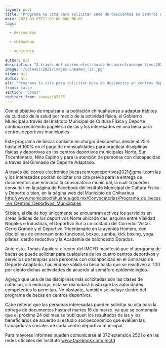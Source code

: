 ```yaml
---
layout: post
title: "Programa tu cita para solicitar beca de descuentos en centros deportivos municipales"
date: 2021-03-03T21:09:00.000-06:00
tags:
  
  - descuentos
  
  - chihuahua
  
  - municipio
  
author: nil
description: "A través del correo electrónico becascentrosdeportivos2021@gmail.com las y los interesados podrán solicitar una cita previa para la entrega de documentos que enmarca la convocatoria municipal"
image: "/uploads/2021/images-unnamed_(1).jpg"
video: nil
audio: nil
alt: "Programa tu cita para solicitar beca de descuentos en centros deportivos municipales"
front: false
section: "Local"
redirect_from: /news/183255
---
```


Con el objetivo de impulsar a la población chihuahuense a adaptar hábitos de cuidado de la salud por medio de la actividad física, el Gobierno Municipal a través del Instituto Municipal de Cultura Física y Deporte continúa recibiendo papelería de las y los interesados en una beca para centros deportivos municipales.

Este programa de becas consiste en otorgar descuentos desde el 25% hasta el 100% en el pago de mensualidades para practicar disciplinas físicas y deportivas en los centros deportivos municipales Norte, Sur, Tricentenario, Niño Espino y para la atención de personas con discapacidad a través del Gimnasio de Deporte Adaptado.

A través del correo electrónico becascentrosdeportivos2021@gmail.com las y los interesados podrán solicitar una cita previa para la entrega de documentos que enmarca la convocatoria municipal, la cuál la pueden consultar en la página de Facebook del Instituto Municipal de Cultura Física y Deporte o bien, en la página web del Municipio de Chihuahua http://www.municipiochihuahua.gob.mx/Convocatorias/Programa_de_becas_en_Centros_Deportivos_Municipales

Si bien, al día de hoy únicamente se encuentran activos los servicios en áreas lúdicas de los deportivos Norte ubicado casi esquina entre Vialidad Nogales e Industrias, el Deportivo Sur a un costado del Corredor Vistas Cerro Grande y el Deportivo Tricentenario en la avenida Homero, con disciplinas de entrenamiento funcional, boxeo, zumba, kick boxing, yoga, pilates, cardio reductivo y la Academia de baloncesto Dorados.

Ante esto, Tomás Aguilera director del IMCFD manifestó que el programa de becas se puede solicitar para cualquiera de los cuatro centros deportivos y servicios de terapias para personas con discapacidad en el Gimnasio de Deporte Adaptado, haciéndose válida su beca hasta que se reactiven al 100 por ciento dichas actividades de acuerdo al semáforo epidemiológico.

Agregó que una de las disciplinas más solicitadas son las clases de natación, sin embargo, esta se reanudará hasta que las autoridades competentes lo permitan. No obstante, también se incluye dentro del programa de becas en centros deportivos.

Cabe reiterar que las personas interesadas pueden solicitar su cita para la entrega de documentos hasta el martes 16 de marzo, ya que se contempla que el próximo 24 del mes se publiquen los resultados de las y los beneficiarios de acuerdo al estudio socioeconómico que evalúen las trabajadoras sociales de cada centro deportivo municipal.

Para mayores informes pueden comunicarse al 072 extensión 2521 o en las redes oficiales del Instituto www.facebook.com/imcfd